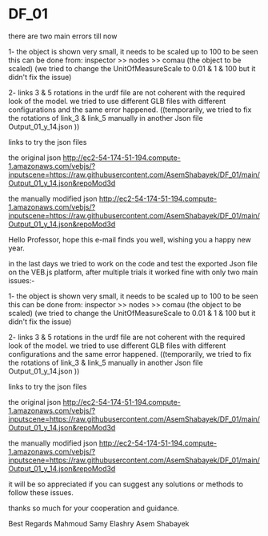 # DF_01
there are two main errors till now
 
1- the object is shown very small, it needs to be scaled up to 100 to be seen
this can be done from: inspector >> nodes >> comau (the object to be scaled)
(we tried to change the UnitOfMeasureScale to 0.01 & 1 & 100 but it didn't fix the issue)

2- links 3 & 5 rotations in the urdf file are not coherent with the required look of the model.
we tried to use different GLB files with different configurations and the same error happened.
((temporarily, we tried to fix the rotations of link_3 & link_5 manually in another Json file Output_01_y_14.json ))

links to try the json files

the original json
http://ec2-54-174-51-194.compute-1.amazonaws.com/vebjs/?inputscene=https://raw.githubusercontent.com/AsemShabayek/DF_01/main/Output_01_y_14.json&repoMod3d

the manually modified json
http://ec2-54-174-51-194.compute-1.amazonaws.com/vebjs/?inputscene=https://raw.githubusercontent.com/AsemShabayek/DF_01/main/Output_01_y_14.json&repoMod3d

Hello Professor,
hope this e-mail finds you well, wishing you a happy new year.

in the last days we tried to work on the code and test the exported Json file on the VEB.js platform, after multiple trials it worked fine with only two main issues:-

1- the object is shown very small, it needs to be scaled up to 100 to be seen
this can be done from: inspector >> nodes >> comau (the object to be scaled)
(we tried to change the UnitOfMeasureScale to 0.01 & 1 & 100 but it didn't fix the issue)

2- links 3 & 5 rotations in the urdf file are not coherent with the required look of the model.
we tried to use different GLB files with different configurations and the same error happened.
((temporarily, we tried to fix the rotations of link_3 & link_5 manually in another Json file Output_01_y_14.json ))

links to try the json files

the original json
http://ec2-54-174-51-194.compute-1.amazonaws.com/vebjs/?inputscene=https://raw.githubusercontent.com/AsemShabayek/DF_01/main/Output_01_y_14.json&repoMod3d

the manually modified json
http://ec2-54-174-51-194.compute-1.amazonaws.com/vebjs/?inputscene=https://raw.githubusercontent.com/AsemShabayek/DF_01/main/Output_01_y_14.json&repoMod3d

it will be so appreciated if you can suggest any solutions or methods to follow these issues.

thanks so much for your cooperation and guidance.

Best Regards
Mahmoud Samy Elashry
Asem Shabayek
